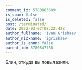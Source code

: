 ```yaml
---
comment_id: 5780863609
is_spam: false
is_deleted: false
post: /terminated/
date: 2022-03-07T08:22:42Z
author_fullname: 'Ivan Grishaev'
author_nickname: 'igrishaev'
author_is_anon: false
parent_id: 5780847788
---
```


<p>Блин, откуда вы повылазили.</p>

